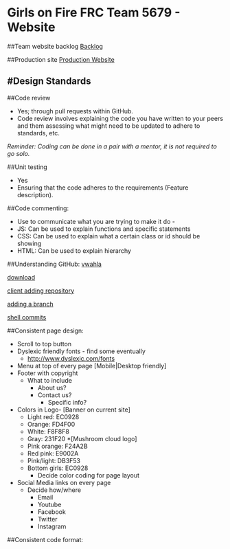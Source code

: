 # Girls on Fire FRC Team 5679 - Website

##Team website backlog
[Backlog](https://kanbanflow.com/board/3b46a0ae6c09d2da1074ab90e4021954)

##Production site
[Production Website](http://www.girlsonfire5679.com/)

#Design Standards
----
##Code review
* Yes; through pull requests within GitHub.
* Code review involves explaining the code you have written to your peers and them assessing what might need to be updated to adhere to standards, etc.

*Reminder: Coding can be done in a pair with a mentor, it is not required to go solo.*

##Unit testing
* Yes
* Ensuring that the code adheres to the requirements (Feature description).

##Code commenting:
* Use to communicate what you are trying to make it do -
* JS: Can be used to explain functions and specific statements
* CSS: Can be used to explain what a certain class or id should be showing
* HTML: Can be used to explain hierarchy

##Understanding GitHub:
[vwahla](http://prntscr.com/9cqmy1)

[download](http://desktop.github.com/)

[client adding repository](http://prntscr.com/9fhpae)

[adding a branch](http://prntscr.com/9fhpqf)

[shell commits](http://prntscr.com/9fhqls)

##Consistent page design:
* Scroll to top button
* Dyslexic friendly fonts - find some eventually
	* http://www.dyslexic.com/fonts
* Menu at top of every page [Mobile|Desktop friendly]
* Footer with copyright
	* What to include
		* About us?
		* Contact us?
			* Specific info?
* Colors in Logo- [Banner on current site]
	* Light red: EC0928
	* Orange: FD4F00
	* White: F8F8F8
	* Gray: 231F20
*[Mushroom cloud logo]
	* Pink orange: F24A2B
	* Red pink: E9002A
	* Pink/light: DB3F53
	* Bottom girls: EC0928
		* Decide color coding for page layout
* Social Media links on every page
	* Decide how/where
		* Email
		* Youtube
		* Facebook
		* Twitter
		* Instagram

##Consistent code format:
	<html>
		<head>
			<title>Girls on Fire</title>
			<link rel="icon" type="image/(IMAGEFORMAT)" href="HTTP://LINKGOESHERE.COM/"/>
			<script type="text/js" href="SCRIPTNAMEINSAMEDIR.js"/>
		</head>
		<body>
			<div class="header">
				<!--header items-->
			</div>
			<div class="body">
				<p id="blogcontainer">
					BLAH BAH BAH BHLAH BHLAH
				</p>
			</div>
			<div class="footer">
				<a href="http://compsuplus.com/">
			</div>
		</body>
	</html>
#Start a tag, inside tags get tabbed in.
#CLOSE ALL TAGS. DO NOT KILL THE SITE.
